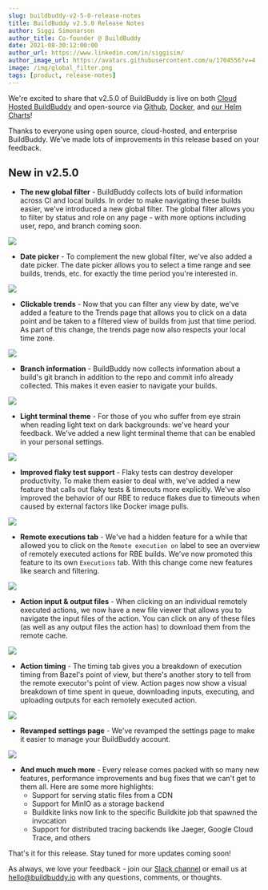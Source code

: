 ```yaml
---
slug: buildbuddy-v2-5-0-release-notes
title: BuildBuddy v2.5.0 Release Notes
author: Siggi Simonarson
author_title: Co-founder @ BuildBuddy
date: 2021-08-30:12:00:00
author_url: https://www.linkedin.com/in/siggisim/
author_image_url: https://avatars.githubusercontent.com/u/1704556?v=4
image: /img/global_filter.png
tags: [product, release-notes]
---
```


We're excited to share that v2.5.0 of BuildBuddy is live on both [Cloud Hosted BuildBuddy](https://app.buildbuddy.io/) and open-source via [Github](https://github.com/buildbuddy-io/buildbuddy), [Docker](https://github.com/buildbuddy-io/buildbuddy/blob/master/docs/on-prem.md#docker-image), and [our Helm Charts](https://github.com/buildbuddy-io/buildbuddy-helm)!

Thanks to everyone using open source, cloud-hosted, and enterprise BuildBuddy. We've made lots of improvements in this release based on your feedback.

## New in v2.5.0

- **The new global filter** - BuildBuddy collects lots of build information across CI and local builds. In order to make navigating these builds easier, we've introduced a new global filter. The global filter allows you to filter by status and role on any page - with more options including user, repo, and branch coming soon.

![](images/global_filter.png)

- **Date picker** - To complement the new global filter, we've also added a date picker. The date picker allows you to select a time range and see builds, trends, etc. for exactly the time period you're interested in.

![](images/date_picker.png)

- **Clickable trends** - Now that you can filter any view by date, we've added a feature to the Trends page that allows you to click on a data point and be taken to a filtered view of builds from just that time period. As part of this change, the trends page now also respects your local time zone.

![](images/trends.png)


- **Branch information** - BuildBuddy now collects information about a build's git branch in addition to the repo and commit info already collected. This makes it even easier to navigate your builds.

![](images/branch.png)

- **Light terminal theme** - For those of you who suffer from eye strain when reading light text on dark backgrounds: we've heard your feedback. We've added a new light terminal theme that can be enabled in your personal settings. 

![](images/light_terminal.png)

- **Improved flaky test support** - Flaky tests can destroy developer productivity. To make them easier to deal with, we've added a new feature that calls out flaky tests & timeouts more explicitly. We've also improved the behavior of our RBE to reduce flakes due to timeouts when caused by external factors like Docker image pulls.

![](images/flaky_test.png)

- **Remote executions tab** - We've had a hidden feature for a while that allowed you to click on the `Remote execution on` label to see an overview of remotely executed actions for RBE builds. We've now promoted this feature to its own `Executions` tab. With this change come new features like search and filtering.

![](images/executions_tab.png)

- **Action input & output files** - When clicking on an individual remotely executed actions, we now have a new file viewer that allows you to navigate the input files of the action. You can click on any of these files (as well as any output files the action has) to download them from the remote cache.

![](images/file_tree.png)

- **Action timing** - The timing tab gives you a breakdown of execution timing from Bazel's point of view, but there's another story to tell from the remote executor's point of view. Action pages now show a visual breakdown of time spent in queue, downloading inputs, executing, and uploading outputs for each remotely executed action.

![](images/action_timeline.png)

- **Revamped settings page** - We've revamped the settings page to make it easier to manage your BuildBuddy account. 

![](images/settings.png)

- **And much much more** - Every release comes packed with so many new features, performance improvements and bug fixes that we can't get to them all. Here are some more highlights:
  - Support for serving static files from a CDN
  - Support for MinIO as a storage backend
  - Buildkite links now link to the specific Buildkite job that spawned the invocation
  - Support for distributed tracing backends like Jaeger, Google Cloud Trace, and others

That's it for this release. Stay tuned for more updates coming soon!

As always, we love your feedback - join our [Slack channel](https://slack.buildbuddy.io) or email us at <hello@buildbuddy.io> with any questions, comments, or thoughts.
